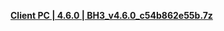 **[Client PC | 4.6.0 | BH3_v4.6.0_c54b862e55b.7z ](https://bundle.bh3.com/public/PC/BH3_v4.6.0_c54b862e55b.7z)**